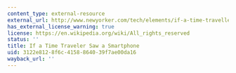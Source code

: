 ```yaml
---
content_type: external-resource
external_url: http://www.newyorker.com/tech/elements/if-a-time-traveller-saw-a-smartphone
has_external_license_warning: true
license: https://en.wikipedia.org/wiki/All_rights_reserved
status: ''
title: If a Time Traveler Saw a Smartphone
uid: 3122e812-8f6c-4158-8640-39f7ae00da16
wayback_url: ''
---
```

